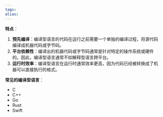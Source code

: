 ```yaml
---
tags: 
alias:
---
```


**特点**：

1. **预先编译**：编译型语言的代码在运行之前需要一个单独的编译过程，将源代码编译成机器代码或字节码。
2. **平台依赖性**：编译出的机器代码或字节码通常是针对特定的操作系统或硬件的。因此，编译型语言通常不如解释型语言跨平台。
3. **运行时效率**：编译型语言在运行时通常效率更高，因为代码已经被转换成了机器可以直接执行的格式。

**常见的编译型语言**：

- C
- C++
- Go
- Rust
- Swift

